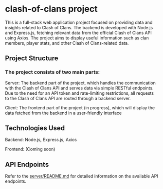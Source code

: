 # clash-of-clans project

This is a full-stack web application project focused on providing data and insights related to Clash of Clans. The backend is developed with Node.js and Express.js, fetching relevant data from the official Clash of Clans API using Axios. The project aims to display useful information such as clan members, player stats, and other Clash of Clans-related data.

## Project Structure
### The project consists of two main parts:

Server: The backend part of the project, which handles the communication with the Clash of Clans API and serves data via simple RESTful endpoints. Due to the need for an API token and rate-limiting restrictions, all requests to the Clash of Clans API are routed through a backend server.

Client: The frontend part of the project (in progress), which will display the data fetched from the backend in a user-friendly interface

## Technologies Used
Backend: Node.js, Express.js, Axios

Frontend: (Coming soon)


## API Endpoints
Refer to the [server/README.md](server/README.md) for detailed information on the available API endpoints.


